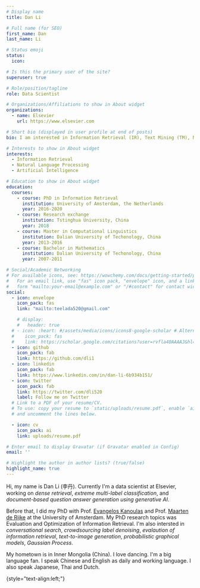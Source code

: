 ```yaml
---
# Display name
title: Dan Li

# Full name (for SEO)
first_name: Dan
last_name: Li

# Status emoji
status:
  icon: 

# Is this the primary user of the site?
superuser: true

# Role/position/tagline
role: Data Scientist 

# Organizations/Affiliations to show in About widget
organizations:
  - name: Elsevier 
    url: https://www.elsevier.com

# Short bio (displayed in user profile at end of posts)
bio: I am interested in Information Retrieval (IR), Text Mining (TM), Natural Language Processing (NLP) and general Artificial Intelligence (AI). 

# Interests to show in About widget
interests:
  - Information Retrieval
  - Natural Language Processing
  - Artificial Intelligence

# Education to show in About widget
education:
  courses:
    - course: PhD in Information Retrieval
      institution: University of Amsterdam, the Netherlands
      year: 2016-2020
    - course: Research exchange
      institution: Tstinghua University, China
      year: 2018
    - course: Master in Computational Linguistics
      institution: Dalian University of Techonology, China
      year: 2013-2016
    - course: Bachelor in Mathematics 
      institution: Dalian University of Techonology, China
      year: 2007-2011

# Social/Academic Networking
# For available icons, see: https://wowchemy.com/docs/getting-started/page-builder/#icons
#   For an email link, use "fas" icon pack, "envelope" icon, and a link in the
#   form "mailto:your-email@example.com" or "/#contact" for contact widget.
social:
  - icon: envelope
    icon_pack: fas
    link: "mailto:teelada520@gmail.com"

    # display:
    #   header: true
  # - icon: :heart: #/assets/media/icons/icons8-google-scholar # Alternatively, use `google-scholar` icon from `ai` icon pack
  #    icon_pack: fas
  #    link: https://scholar.google.com/citations?user=rvfla40AAAAJ&hl=en&authuser=1
  - icon: github
    icon_pack: fab
    link: https://github.com/dli1
  - icon: linkedin
    icon_pack: fab
    link: https://www.linkedin.com/in/dan-li-6b934b151/
  - icon: twitter
    icon_pack: fab
    link: https://twitter.com/dli520
    label: Follow me on Twitter
  # Link to a PDF of your resume/CV.
  # To use: copy your resume to `static/uploads/resume.pdf`, enable `ai` icons in `params.yaml`,
  # and uncomment the lines below.

  - icon: cv
    icon_pack: ai
    link: uploads/resume.pdf

# Enter email to display Gravatar (if Gravatar enabled in Config)
email: ''

# Highlight the author in author lists? (true/false)
highlight_name: true
---
```


Hi, my name is Dan Li (李丹). Currently I'm a data scientist at Elsevier, working on *dense retrieval*, *extreme multi-label classification*, and *document-based question answer generation using generative AI*. 

Before that, I did my PhD with Prof. [Evangelos Kanoulas](https://staff.fnwi.uva.nl/e.kanoulas/) and Prof. [Maarten de Rijke](https://staff.fnwi.uva.nl/m.derijke/) at the University of Amsterdam. My PhD research topics was Evaluation and Optimization of Information Retrieval. I'm also intersted in *conversational search*, *crowdsourcing label denoising*, *evalaution of information retrieval*, *text-to-image generation*, *probabilistic graphical models*, *Gaussian Process*.

My hometown is in Inner Mongolia (China). I love dancing. I'm a big language fan. I speak Chinese and English as daily and working language. I also speak Japanese, Thai and Dutch.


{style="text-align:left;"}

